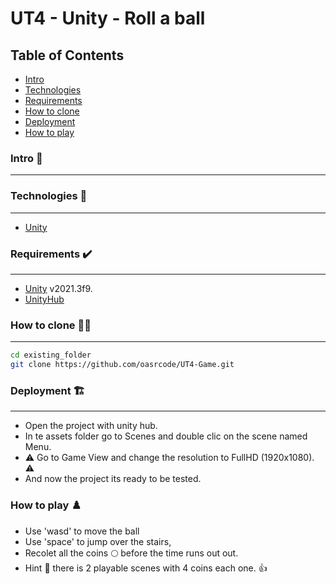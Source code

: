 # UT4 - Unity - Roll a ball

## Table of Contents 
 - [Intro](#intro)
 - [Technologies](#technologies)
 - [Requirements](#requirements)
 - [How to clone](#how-to-clone)
 - [Deployment](#deployment)
 - [How to play](#how-to-play)


### Intro 📖
***


### Technologies 🎯
***
* [Unity](https://unity.com/es)


### Requirements ✔️
***
- [Unity](https://unity.com/es) v2021.3f9.
- [UnityHub](https://unity.com/download)

### How to clone 👨‍🏫
***
```bash
cd existing_folder
git clone https://github.com/oasrcode/UT4-Game.git
```
### Deployment 🏗️
***
* Open the project with unity hub.
* In te assets folder go to Scenes and double clic on the scene named Menu.
* :warning: Go to Game View and change the resolution to  FullHD (1920x1080). :warning:
* And now the project its ready to be tested.

### How to play ♟️
* Use 'wasd' to move the ball
* Use 'space' to jump over the stairs,
* Recolet all the coins 🌕 before the time runs out out.
* Hint 👀 there is 2 playable scenes with 4 coins each one. 👍
